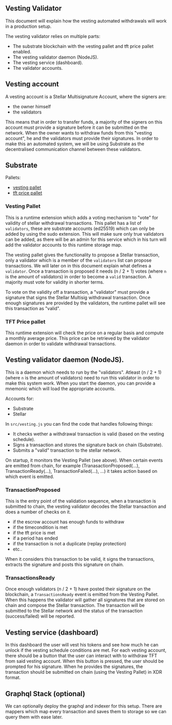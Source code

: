 ## Vesting Validator

This document will explain how the vesting automated withdrawals will work in a production setup. 

The vesting validator relies on multiple parts:

- The substrate blockchain with the vesting pallet and tft price pallet enabled.
- The vesting validator daemon (NodeJS).
- The vesting service (dashboard).
- The validator accounts.

## Vesting account

A vesting account is a Stellar Multisignature Account, where the signers are:

- the owner himself
- the validators

This means that in order to transfer funds, a majority of the signers on this account must provide a signature before it can be submitted on the network. When the owner wants to withdraw funds from this "vesting account", he and the validators must provide their signatures. In order to make this an automated system, we will be using Substrate as the decentralised communication channel between these validators.

## Substrate

Pallets:

- [vesting pallet](https://github.com/threefoldtech/substrate-pallets/tree/master/pallet-vesting-validator)
- [tft price pallet](https://github.com/threefoldfoundation/tft-parity/tree/main/pallet-tft-price)

### Vesting Pallet

This is a runtime extension which adds a voting mechanism to "vote" for validity of stellar withdrawal transactions. This pallet has a list of `validators`, these are substrate accounts (ed25519) which can only be added by using the sudo extension. This will make sure only true validators can be added, as there will be an admin for this service which in his turn will add the validator accounts to this runtime storage map.

The vesting pallet gives the functionality to propose a Stellar transaction, only a validator which is a member of the `validators` list can propose transactions. We will later on in this document explain what defines a `validator`. Once a transaction is proposed it needs (n / 2 + 1) votes (where `n` is the amount of validators) in order to become a `valid` transaction. A majority must vote for validity in shorter terms.

To vote on the validity off a transaction, a "validator" must provide a signature that signs the Stellar Multisig withdrawal transaction. Once enough signatures are provided by the validators, the runtime pallet will see this transaction as "valid".

### TFT Price pallet

This runtime extension will check the price on a regular basis and compute a monthly average price. This price can be retrieved by the validator daemon in order to validate withdrawal transactions.

## Vesting validator daemon (NodeJS).

This is a daemon which needs to run by the "validators". Atleast (n / 2 + 1) (where `n` is the amount of validators) need to run this validator in order to make this system work.
When you start the daemon, you can provide a mnemonic which will load the appropriate accounts.

Accounts for:

- Substrate
- Stellar

In `src/vesting.js` you can find the code that handles following things:

- It checks wether a withdrawal transaction is valid (based on the vesting schedule).
- Signs a transaction and stores the signature back on chain (Substrate).
- Submits a "valid" transaction to the stellar network.

On startup, it monitors the Vesting Pallet (see above). When certain events are emitted from chain, for example (TranasactionProposed(...), TransactionReady(...), TransactionFailed(...), ...) it takes action based on which event is emitted.

### TransactionProposed

This is the entry point of the validation sequence, when a transaction is submitted to chain, the vesting validator decodes the Stellar transaction and does a number of checks on it.

- if the escrow account has enough funds to withdraw
- if the timecondition is met
- if the tft price is met
- if a period has ended
- if the transaction is not a duplicate (replay protection)
- etc..

When it considers this transaction to be valid, it signs the transactions, extracts the signature and posts this signature on chain.

### TransactionsReady

Once enough validators (n / 2 + 1) have posted their signature on the blockchain, a `TransactionsReady` event is emitted from the Vesting Pallet. 
When this happens the validator will gather all signatures that are stored on chain and compose the Stellar transaction.
The transaction will be submitted to the Stellar network and the status of the transaction (success/failed) will be reported.

## Vesting service (dashboard)

In this dashboard the user will vest his tokens and see how much he can unlock if the vesting schedule conditions are met. 
For each vesting account, there should be a button that the user can interact with to withdraw TFT from said vesting account. When this button is pressed, the user should be prompted for his signature. When he provides the signatures, the transaction should be submitted on chain (using the Vesting Pallet) in XDR format.

## Graphql Stack (optional)

We can optionally deploy the graphql and indexer for this setup. There are mappers which map every transaction and saves them to storage so we can query them with ease later.